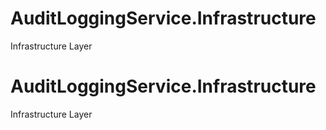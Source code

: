 # AuditLoggingService.Infrastructure
Infrastructure Layer
# AuditLoggingService.Infrastructure
Infrastructure Layer
